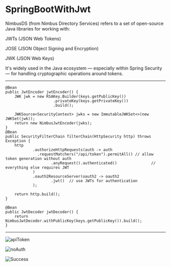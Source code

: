 # SpringBootWithJwt



NimbusDS (from Nimbus Directory Services) refers to a set of open-source Java libraries for working with:

JWTs (JSON Web Tokens)

JOSE (JSON Object Signing and Encryption)

JWK (JSON Web Keys)

It's widely used in the Java ecosystem — especially within Spring Security — for handling cryptographic operations around tokens.


---


    @Bean
    public JwtEncoder jwtEncoder() {
        JWK jwk = new RSAKey.Builder(keys.getPublicKey())
                         .privateKey(keys.getPrivateKey())
                         .build();

        JWKSource<SecurityContext> jwks = new ImmutableJWKSet<>(new JWKSet(jwk));
        return new NimbusJwtEncoder(jwks);
    }
    @Bean
    public SecurityFilterChain filterChain(HttpSecurity http) throws Exception {
        http
                .authorizeHttpRequests(auth -> auth
                  .requestMatchers("/api/token").permitAll() // allow token generation without auth 
                        .anyRequest().authenticated()               // everything else requires JWT
                )
                .oauth2ResourceServer(oauth2 -> oauth2
                        .jwt()  // use JWTs for authentication
                );

        return http.build();
    }

    @Bean
    public JwtDecoder jwtDecoder() {
        return NimbusJwtDecoder.withPublicKey(keys.getPublicKey()).build();
    }

---

![apiToken](https://github.com/user-attachments/assets/73ca1b0e-5eb3-4dc2-9bf0-6085ccf7ed7a)

![noAuth](https://github.com/user-attachments/assets/0b67d0ff-26e5-4a30-80c9-082ec364539b)

![Success](https://github.com/user-attachments/assets/338e1f11-237b-4674-900a-7b5930661294)

